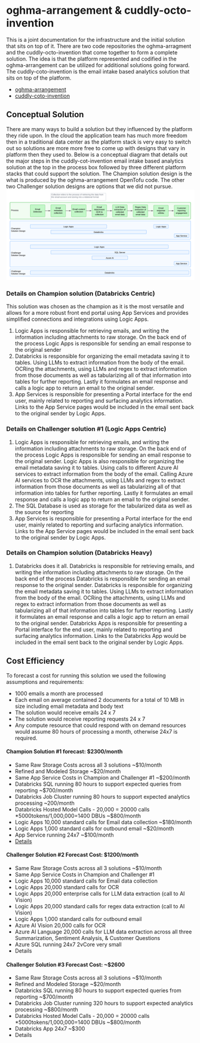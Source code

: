 # oghma-arrangement & cuddly-octo-invention
This is a joint documentation for the infrastructure and the initial solution that sits on top of it.  There are two code repositories the oghma-arragment and the cuddly-octo-invention that come together to form a complete solution.  The idea is that the platform represented and codified in the oghma-arrangement can be utilized for additional solutions going forward.  The cuddly-coto-invention is the email intake based analytics solution that sits on top of the platform.
- [oghma-arrangement](https://github.com/westridgegroup/oghma-arrangement)
- [cuddly-coto-invention](https://github.com/westridgegroup/cuddly-octo-invention)

## Conceptual Solution
There are many ways to build a solution but they influenced by the platform they ride upon.  In the cloud the application team has much more freedom then in a traditional data center as the platform stack is very easy to switch out so solutions are more more free to come up with designs that vary in platform then they used to.  Below is a conceptual diagram that details out the major steps in the cuddly-cot-invention email intake based analytics solution at the top in the process box followed by three different platform stacks that could support the solution.  The Champion solution design is the what is produced by the oghma-arrangement OpenTofu code.  The other two Challenger solution designs are options that we did not pursue.
![email-analytics-conceptual solution](./email-analytics-conceptual.png)


### Details on Champion solution (Databricks Centric)
This solution was chosen as the champion as it is the most versatile and allows for a more robust front end portal using App Services and provides simplified connections and integrations using Logic Apps. 
1. Logic Apps is responsible for retrieving emails, and writing the information including attachments to raw storage.  On the back end of the process Logic Apps is responsible for sending an email response to the original sender
2. Databricks is responsible for organizing the email metadata saving it to tables.  Using LLMs to extract information from the body of the email.  OCRing the attachments, using LLMs and regex to extract information from those documents as well as tabularizing all of that information into tables for further reporting.  Lastly it formulates an email response and calls a logic app to return an email to the original sender.
3. App Services is responsible for presenting a Portal interface for the end user, mainly related to reporting and surfacing analytics information.  Links to the App Service pages would be included in the email sent back to the original sender by Logic Apps.

### Details on Challenger solution #1 (Logic Apps Centric)
1. Logic Apps is responsible for retrieving emails, and writing the information including attachments to raw storage.  On the back end of the process Logic Apps is responsible for sending an email response to the original sender.  Logic Apps is also responsible for organizing the email metadata saving it to tables.  Using calls to different Azure AI services to extract information from the body of the email.  Calling Azure AI services to OCR the attachments, using LLMs and regex to extract information from those documents as well as tabularizing all of that information into tables for further reporting.  Lastly it formulates an email response and calls a logic app to return an email to the original sender.
2. The SQL Database is used as storage for the tabularized data as well as the source for reporting
3. App Services is responsible for presenting a Portal interface for the end user, mainly related to reporting and surfacing analytics information.  Links to the App Service pages would be included in the email sent back to the original sender by Logic Apps.

### Details on Champion solution (Databricks Heavy)
1. Databricks does it all.  Databricks is responsible for retrieving emails, and writing the information including attachments to raw storage.  On the back end of the process Databricks is responsible for sending an email response to the original sender.  Databricks is responsible for organizing the email metadata saving it to tables.  Using LLMs to extract information from the body of the email.  OCRing the attachments, using LLMs and regex to extract information from those documents as well as tabularizing all of that information into tables for further reporting.  Lastly it formulates an email response and calls a logic app to return an email to the original sender. Databricks Apps is responsible for presenting a Portal interface for the end user, mainly related to reporting and surfacing analytics information.  Links to the Databricks App would be included in the email sent back to the original sender by Logic Apps.



## Cost Efficiency
To forecast a cost for running this solution we used the following assumptions and requirements:
- 1000 emails a month are processed
- Each email on average contained 2 documents for a total of 10 MB in size including email metadata and body text
- The solution would receive emails 24 x 7
- The solution would receive reporting requests 24 x 7
- Any compute resource that could respond with on demand resources would assume 80 hours of processing a month, otherwise 24x7 is required.

#### Champion Solution #1 forecast: $2300/month
- Same Raw Storage Costs across all 3 solutions ~$10/month
- Refined and Modeled Storage ~$20/month
- Same App Service Costs in Champion and Challenger #1 ~$200/month
- Databricks SQL running 80 hours to support expected queries from reporting ~$700/month
- Databricks Job Cluster running 80 hours to support expected analytics processing ~200/month
- Databricks Hosted Model Calls - 20,000 = 20000 calls *5000tokens/1,000,000=1400 DBUs ~$800/month
- Logic Apps 10,000 standard calls for Email data collection ~$180/month
- Logic Apps 1,000 standard calls for outbound email  ~$20/month
- App Service running 24x7 ~$100/month
- [Details](./ExportedEstimate_1.pdf)
#### Challenger Solution #2 Forecast Cost: $1200/month
- Same Raw Storage Costs across all 3 solutions ~$10/month
- Same App Service Costs in Champion and Challenger #1
- Logic Apps 10,000 standard calls for Email data collection
- Logic Apps 20,000 standard calls for OCR
- Logic Apps 20,000 enterprise calls for LLM data extraction (call to AI Vision)
- Logic Apps 20,000 standard calls for regex data extraction (call to AI Vision)
- Logic Apps 1,000 standard calls for outbound email 
- Azure AI Vision 20,000 calls for OCR
- Azure AI Language 20,000 calls for LLM data extraction across all three Summarization, Sentiment Analysis, & Customer Questions
- Azure SQL running 24x7 2vCore very small
- Details
#### Challenger Solution #3 Forecast Cost: ~$2600
- Same Raw Storage Costs across all 3 solutions ~$10/month
- Refined and Modeled Storage ~$20/month
- Databricks SQL running 80 hours to support expected queries from reporting ~$700/month
- Databricks Job Cluster running 320 hours to support expected analytics processing ~$800/month
- Databricks Hosted Model Calls - 20,000 = 20000 calls *5000tokens/1,000,000=1400 DBUs ~$800/month
- Databricks App 24x7 ~$300
- Details
